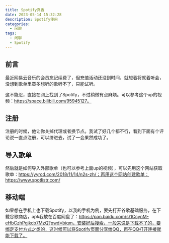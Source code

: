 ```yaml
---
title: Spotify真香
date: 2023-05-14 15:32:28
description: Spotify使用
categories:
  - 闲聊
tags:
  - 闲聊
  - Spotify
---
```


## 前言

最近网易云音乐的会员忘记续费了，但充值活动还没到时间，就想着将就着听会，没想到歌单里蛮多想听的歌听不了，只能试听。

这不能忍，直接在网上找到了Spotify，不过稍微有点麻烦。可以参考这个up的视频：https://space.bilibili.com/95945127。

## 注册

注册的时候，他让你关掉代理或者换节点。我试了好几个都不行，看到下面有个评论说一直点注册，可以挤进去，试了一会果然成功了。

## 导入歌单

然后就是如何导入外部歌单（也可以参考上面up的视频），可以先用这个网站获取歌单：https://yyrcd.com/2018/11/14/n2s-zh/；再用这个网站创建歌单：https://www.spotlistr.com/

## 移动端

如果想在手机上也下载Spotify，以我的手机为例，要先打开谷歌基础服务，在下载谷歌商店，apk我放在百度网盘了：https://pan.baidu.com/s/1CcynM-eHbCzhPgjkcb7MzQ?pwd=biqm，安装好后搜索，一般来说是下载不了的，要绑定支付方式之类的，这时候可以将Spotify页面分享给QQ，再在QQ打开连接就能下载了。